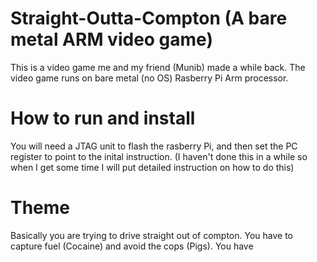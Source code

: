 # Straight-Outta-Compton (A bare metal ARM video game)

This is a video game me and my friend (Munib) made a while back. The video game runs on bare metal (no OS) Rasberry Pi Arm processor.



# How to run and install
You will need a JTAG unit to flash the rasberry Pi, and then set the PC register to point to the inital instruction.
(I haven't done this in a while so when I get some time I will put detailed instruction on how to do this)

# Theme
Basically you are trying to drive straight out of compton. You have to capture fuel (Cocaine) and avoid the cops (Pigs). You have


